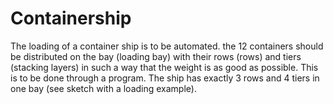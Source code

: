 # Containership
The loading of a container ship is to be automated.
the 12 containers should be distributed on the bay (loading bay) with their rows (rows) and tiers (stacking layers) 
in such a way that the weight is as good as possible. 
This is to be done through a program. The ship has exactly 3 rows and 4 tiers in one bay (see sketch with a loading example).

